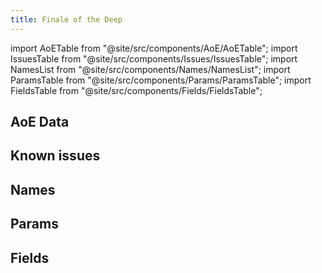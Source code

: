 ```yaml
---
title: Finale of the Deep
---
```


import AoETable from "@site/src/components/AoE/AoETable";
import IssuesTable from "@site/src/components/Issues/IssuesTable";
import NamesList from "@site/src/components/Names/NamesList";
import ParamsTable from "@site/src/components/Params/ParamsTable";
import FieldsTable from "@site/src/components/Fields/FieldsTable";

## AoE Data

<AoETable item_key="finaleofthedeep" data_src="weapon" />

## Known issues

<IssuesTable item_key="finaleofthedeep" data_src="weapon" />

## Names

<NamesList item_key="finaleofthedeep" data_src="weapon" />

## Params

<ParamsTable item_key="finaleofthedeep" data_src="weapon" />

## Fields

<FieldsTable item_key="finaleofthedeep" data_src="weapon" />